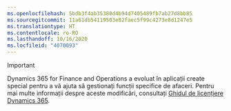 ```yaml
---
ms.openlocfilehash: 5bdb3f4ab35380d4b94d7405489fb7ab27d8bb85
ms.sourcegitcommit: 11a61db54119503e82faec5f99c4273e8d1247e5
ms.translationtype: HT
ms.contentlocale: ro-RO
ms.lasthandoff: 10/16/2020
ms.locfileid: "4070093"
---
```

> [!IMPORTANT]
> Dynamics 365 for Finance and Operations a evoluat în aplicații create special pentru a vă ajuta să gestionați funcții specifice de afaceri. Pentru mai multe informații despre aceste modificări, consultați [Ghidul de licențiere Dynamics 365](https://mbs.microsoft.com/Files/public/365/Dynamics365LicensingGuide.pdf).
 
